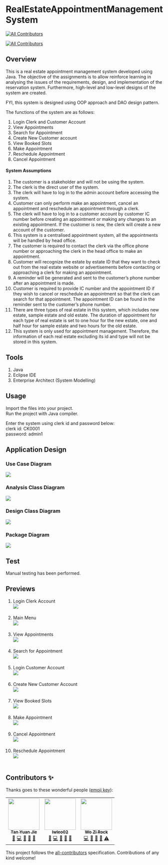 # RealEstateAppointmentManagementSystem
<!-- ALL-CONTRIBUTORS-BADGE:START - Do not remove or modify this section -->
[![All Contributors](https://img.shields.io/badge/all_contributors-3-orange.svg?style=flat-square)](#contributors-)
<!-- ALL-CONTRIBUTORS-BADGE:END -->
<!-- ALL-CONTRIBUTORS-BADGE:START - Do not remove or modify this section -->
[![All Contributors](https://img.shields.io/badge/all_contributors-0-orange.svg?style=flat-square)](#contributors-)
<!-- ALL-CONTRIBUTORS-BADGE:END -->

## Overview
<p>This is a real estate appointment management system developed using Java. The objective of the assignments is to allow reinforce learning in analysing the issues of the requirements, design, and implementation of the reservation system. Furthermore, high-level and low-level designs of the system are created.</p>
<p>FYI, this system is designed using OOP approach and DAO design pattern.</p>
<p>The functions of the system are as follows:</p>

1. Login Clerk and Customer Account
2. View Appointments
3. Search for Appointment
4. Create New Customer account
5. View Booked Slots
6. Make Appointment
7. Reschedule Appointment
8. Cancel Appointment

#### System Assumptions
1.	The customer is a stakeholder and will not be using the system.
2.	The clerk is the direct user of the system.
3.	The clerk will have to log in to the admin account before accessing the system.
4.	Customer can only perform make an appointment, cancel an appointment and reschedule an appointment through a clerk.
5.	The clerk will have to log in to a customer account by customer IC number before creating an appointment or making any changes to an existing appointment. If the customer is new, the clerk will create a new account of the customer.
6.	This system is a centralised appointment system, all the appointments will be handled by head office.
7.	The customer is required to contact the clerk via the office phone number or approaching the clerk in the head office to make an appointment.
8.	Customer will recognize the estate by estate ID that they want to check out from the real estate website or advertisements before contacting or approaching a clerk for making an appointment.
9.	A reminder will be generated and sent to the customer’s phone number after an appointment is made.
10.	Customer is required to provide IC number and the appointment ID if they wish to cancel or reschedule an appointment so that the clerk can search for that appointment. The appointment ID can be found in the reminder sent to the customer’s phone number.
11.	There are three types of real estate in this system, which includes new estate, sample estate and old estate. The duration of appointment for each type of real estate is set to one hour for the new estate, one and half hour for sample estate and two hours for the old estate.
12.	This system is only used for appointment management. Therefore, the information of each real estate excluding its id and type will not be stored in this system.

## Tools
1. Java
2. Eclipse IDE
3. Enterprise Architect (System Modelling)

## Usage
Import the files into your project.<br>
Run the project with Java compiler.

Enter the system using clerk id and password below:<br>
clerk id: CK0001<br>
password: admin1

## Application Design
### Use Case Diagram
<img src="previews/UseCaseDiagram.png">

### Analysis Class Diagram
<img src="previews/AnalysisClassDiagram.png">

### Design Class Diagram
<img src="previews/DesignClassDiagram.png">

### Package Diagram
<img src="previews/PackageDiagram.png">

## Test
Manual testing has been performed.

## Previews
1. Login Clerk Account <br> <img src="previews/LoginClerk.png"><br><br>
2. Main Menu <br> <img src="previews/MainMenu.png"><br><br>
3. View Appointments <br> <img src="previews/ViewAppointments.png"><br><br>
4. Search for Appointment <br> <img src="previews/SearchForAppointment.png"><br><br>
5. Login Customer Account <br> <img src="previews/LoginCustomer.png"><br><br>
6. Create New Customer Account <br> <img src="previews/CreateCustomerAccount.png"><br><br>
7. View Booked Slots <br> <img src="previews/ViewBookedSlots.png"><br><br>
8. Make Appointment <br> <img src="previews/MakeAppointment.png"><br><br>
9. Cancel Appointment <br> <img src="previews/CancelAppointment.png"><br><br>
10. Reschedule Appointment <br> <img src="previews/RescheduleAppointment.png"><br><br>

## Contributors ✨

Thanks goes to these wonderful people ([emoji key](https://allcontributors.org/docs/en/emoji-key)):

<!-- ALL-CONTRIBUTORS-LIST:START - Do not remove or modify this section -->
<!-- prettier-ignore-start -->
<!-- markdownlint-disable -->
<table>
  <tr>
    <td align="center"><a href="https://github.com/yuanjie8629"><img src="https://avatars.githubusercontent.com/u/86699785?v=4?s=100" width="100px;" alt=""/><br /><sub><b>Tan Yuan Jie</b></sub></a><br /><a href="https://github.com/yuanjie8629/RealEstateAppointmentManagementSystem/issues?q=author%3Ayuanjie8629" title="Bug reports">🐛</a> <a href="https://github.com/yuanjie8629/RealEstateAppointmentManagementSystem/commits?author=yuanjie8629" title="Code">💻</a> <a href="https://github.com/yuanjie8629/RealEstateAppointmentManagementSystem/commits?author=yuanjie8629" title="Documentation">📖</a> <a href="#ideas-yuanjie8629" title="Ideas, Planning, & Feedback">🤔</a> <a href="#userTesting-yuanjie8629" title="User Testing">📓</a></td>
    <td align="center"><a href="https://github.com/lwleo02"><img src="https://avatars.githubusercontent.com/u/86616877?v=4?s=100" width="100px;" alt=""/><br /><sub><b>lwleo02</b></sub></a><br /><a href="https://github.com/yuanjie8629/RealEstateAppointmentManagementSystem/issues?q=author%3Alwleo02" title="Bug reports">🐛</a> <a href="https://github.com/yuanjie8629/RealEstateAppointmentManagementSystem/commits?author=lwleo02" title="Code">💻</a> <a href="https://github.com/yuanjie8629/RealEstateAppointmentManagementSystem/commits?author=lwleo02" title="Documentation">📖</a> <a href="#ideas-lwleo02" title="Ideas, Planning, & Feedback">🤔</a> <a href="#userTesting-lwleo02" title="User Testing">📓</a></td>
    <td align="center"><a href="https://github.com/threelittle87"><img src="https://avatars.githubusercontent.com/u/86560855?v=4?s=100" width="100px;" alt=""/><br /><sub><b>Wo Zi Rock</b></sub></a><br /><a href="https://github.com/yuanjie8629/RealEstateAppointmentManagementSystem/commits?author=threelittle87" title="Code">💻</a> <a href="#data-threelittle87" title="Data">🔣</a> <a href="https://github.com/yuanjie8629/RealEstateAppointmentManagementSystem/commits?author=threelittle87" title="Documentation">📖</a> <a href="#ideas-threelittle87" title="Ideas, Planning, & Feedback">🤔</a> <a href="https://github.com/yuanjie8629/RealEstateAppointmentManagementSystem/commits?author=threelittle87" title="Tests">⚠️</a></td>
  </tr>
</table>

<!-- markdownlint-restore -->
<!-- prettier-ignore-end -->

<!-- ALL-CONTRIBUTORS-LIST:END -->

This project follows the [all-contributors](https://github.com/all-contributors/all-contributors) specification. Contributions of any kind welcome!